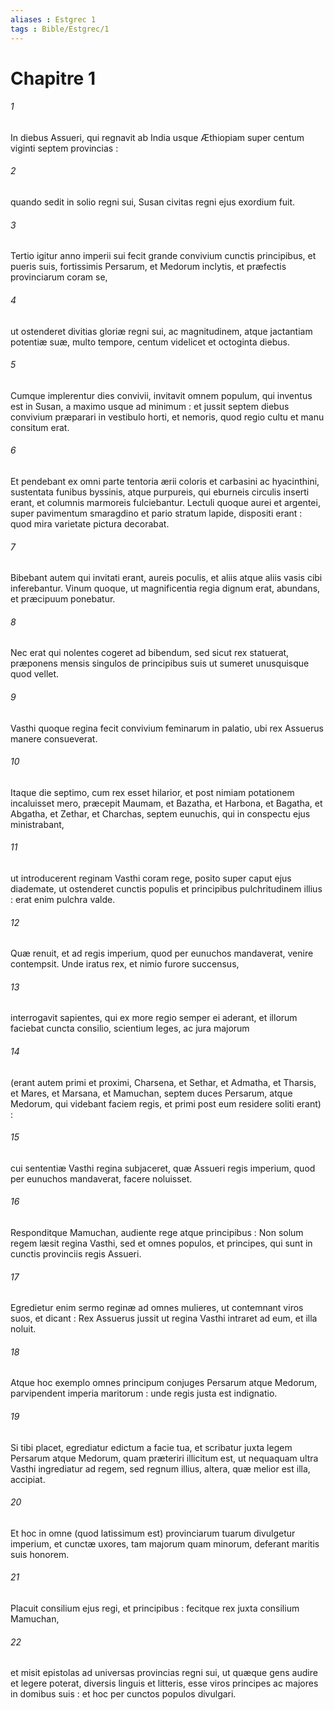 ```yaml
---
aliases : Estgrec 1
tags : Bible/Estgrec/1
---
```


# Chapitre 1

###### 1
In diebus Assueri, qui regnavit ab India usque Æthiopiam super centum viginti septem provincias :
###### 2
quando sedit in solio regni sui, Susan civitas regni ejus exordium fuit.
###### 3
Tertio igitur anno imperii sui fecit grande convivium cunctis principibus, et pueris suis, fortissimis Persarum, et Medorum inclytis, et præfectis provinciarum coram se,
###### 4
ut ostenderet divitias gloriæ regni sui, ac magnitudinem, atque jactantiam potentiæ suæ, multo tempore, centum videlicet et octoginta diebus.
###### 5
Cumque implerentur dies convivii, invitavit omnem populum, qui inventus est in Susan, a maximo usque ad minimum : et jussit septem diebus convivium præparari in vestibulo horti, et nemoris, quod regio cultu et manu consitum erat.
###### 6
Et pendebant ex omni parte tentoria ærii coloris et carbasini ac hyacinthini, sustentata funibus byssinis, atque purpureis, qui eburneis circulis inserti erant, et columnis marmoreis fulciebantur. Lectuli quoque aurei et argentei, super pavimentum smaragdino et pario stratum lapide, dispositi erant : quod mira varietate pictura decorabat.
###### 7
Bibebant autem qui invitati erant, aureis poculis, et aliis atque aliis vasis cibi inferebantur. Vinum quoque, ut magnificentia regia dignum erat, abundans, et præcipuum ponebatur.
###### 8
Nec erat qui nolentes cogeret ad bibendum, sed sicut rex statuerat, præponens mensis singulos de principibus suis ut sumeret unusquisque quod vellet.
###### 9
Vasthi quoque regina fecit convivium feminarum in palatio, ubi rex Assuerus manere consueverat.
###### 10
Itaque die septimo, cum rex esset hilarior, et post nimiam potationem incaluisset mero, præcepit Maumam, et Bazatha, et Harbona, et Bagatha, et Abgatha, et Zethar, et Charchas, septem eunuchis, qui in conspectu ejus ministrabant,
###### 11
ut introducerent reginam Vasthi coram rege, posito super caput ejus diademate, ut ostenderet cunctis populis et principibus pulchritudinem illius : erat enim pulchra valde.
###### 12
Quæ renuit, et ad regis imperium, quod per eunuchos mandaverat, venire contempsit. Unde iratus rex, et nimio furore succensus,
###### 13
interrogavit sapientes, qui ex more regio semper ei aderant, et illorum faciebat cuncta consilio, scientium leges, ac jura majorum
###### 14
(erant autem primi et proximi, Charsena, et Sethar, et Admatha, et Tharsis, et Mares, et Marsana, et Mamuchan, septem duces Persarum, atque Medorum, qui videbant faciem regis, et primi post eum residere soliti erant) :
###### 15
cui sententiæ Vasthi regina subjaceret, quæ Assueri regis imperium, quod per eunuchos mandaverat, facere noluisset.
###### 16
Responditque Mamuchan, audiente rege atque principibus : Non solum regem læsit regina Vasthi, sed et omnes populos, et principes, qui sunt in cunctis provinciis regis Assueri.
###### 17
Egredietur enim sermo reginæ ad omnes mulieres, ut contemnant viros suos, et dicant : Rex Assuerus jussit ut regina Vasthi intraret ad eum, et illa noluit.
###### 18
Atque hoc exemplo omnes principum conjuges Persarum atque Medorum, parvipendent imperia maritorum : unde regis justa est indignatio.
###### 19
Si tibi placet, egrediatur edictum a facie tua, et scribatur juxta legem Persarum atque Medorum, quam præteriri illicitum est, ut nequaquam ultra Vasthi ingrediatur ad regem, sed regnum illius, altera, quæ melior est illa, accipiat.
###### 20
Et hoc in omne (quod latissimum est) provinciarum tuarum divulgetur imperium, et cunctæ uxores, tam majorum quam minorum, deferant maritis suis honorem.
###### 21
Placuit consilium ejus regi, et principibus : fecitque rex juxta consilium Mamuchan,
###### 22
et misit epistolas ad universas provincias regni sui, ut quæque gens audire et legere poterat, diversis linguis et litteris, esse viros principes ac majores in domibus suis : et hoc per cunctos populos divulgari.
